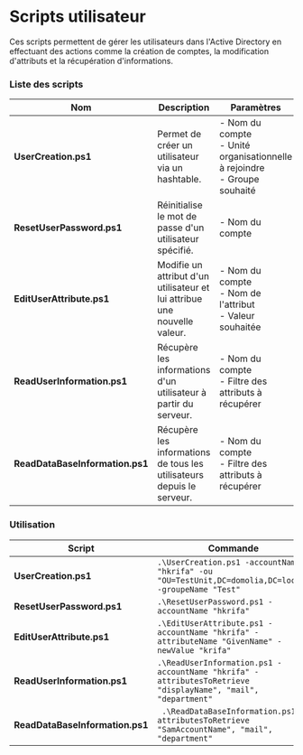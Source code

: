 # Scripts utilisateur

Ces scripts permettent de gérer les utilisateurs dans l'Active Directory en effectuant des actions comme la création de comptes, la modification d'attributs et la récupération d'informations.

### Liste des scripts

| Nom | Description | Paramètres |
|------|------------|------------|
| **UserCreation.ps1** | Permet de créer un utilisateur via un hashtable. | - Nom du compte <br> - Unité organisationnelle à rejoindre <br> - Groupe souhaité |
| **ResetUserPassword.ps1** | Réinitialise le mot de passe d'un utilisateur spécifié. | - Nom du compte |
| **EditUserAttribute.ps1** | Modifie un attribut d'un utilisateur et lui attribue une nouvelle valeur. | - Nom du compte <br> - Nom de l'attribut <br> - Valeur souhaitée |
| **ReadUserInformation.ps1** | Récupère les informations d'un utilisateur à partir du serveur. | - Nom du compte <br> - Filtre des attributs à récupérer |
| **ReadDataBaseInformation.ps1** | Récupère les informations de tous les utilisateurs depuis le serveur. | - Nom du compte <br> - Filtre des attributs à récupérer |

### Utilisation

| Script | Commande |
|--------|---------|
| **UserCreation.ps1** | `.\UserCreation.ps1 -accountName "hkrifa" -ou "OU=TestUnit,DC=domolia,DC=local" -groupeName "Test"` |
| **ResetUserPassword.ps1** | `.\ResetUserPassword.ps1 -accountName "hkrifa"` |
| **EditUserAttribute.ps1** | `.\EditUserAttribute.ps1 -accountName "hkrifa" -attributeName "GivenName" -newValue "krifa"` |
| **ReadUserInformation.ps1** | `.\ReadUserInformation.ps1 -accountName "hkrifa" -attributesToRetrieve "displayName", "mail", "department"` |
| **ReadDataBaseInformation.ps1** | ` .\ReadDataBaseInformation.ps1 -attributesToRetrieve "SamAccountName", "mail", "department"` |
